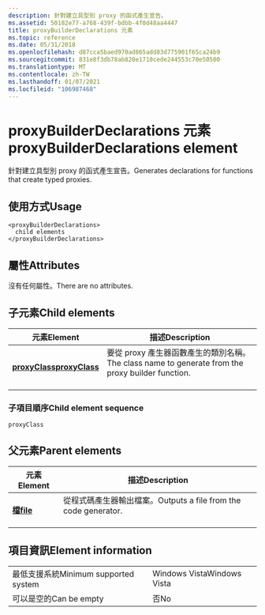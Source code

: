 ```yaml
---
description: 針對建立具型別 proxy 的函式產生宣告。
ms.assetid: 50182e77-a768-439f-bdbb-4f0d48aa4447
title: proxyBuilderDeclarations 元素
ms.topic: reference
ms.date: 05/31/2018
ms.openlocfilehash: d87cca5baed970ad865add83d775901f65ca24b9
ms.sourcegitcommit: 831e8f3db78ab820e1710cede244553c70e50500
ms.translationtype: MT
ms.contentlocale: zh-TW
ms.lasthandoff: 01/07/2021
ms.locfileid: "106987468"
---
```

# <a name="proxybuilderdeclarations-element"></a><span data-ttu-id="c2a61-103">proxyBuilderDeclarations 元素</span><span class="sxs-lookup"><span data-stu-id="c2a61-103">proxyBuilderDeclarations element</span></span>

<span data-ttu-id="c2a61-104">針對建立具型別 proxy 的函式產生宣告。</span><span class="sxs-lookup"><span data-stu-id="c2a61-104">Generates declarations for functions that create typed proxies.</span></span>

## <a name="usage"></a><span data-ttu-id="c2a61-105">使用方式</span><span class="sxs-lookup"><span data-stu-id="c2a61-105">Usage</span></span>

``` syntax
<proxyBuilderDeclarations>
  child elements
</proxyBuilderDeclarations>
```

## <a name="attributes"></a><span data-ttu-id="c2a61-106">屬性</span><span class="sxs-lookup"><span data-stu-id="c2a61-106">Attributes</span></span>

<span data-ttu-id="c2a61-107">沒有任何屬性。</span><span class="sxs-lookup"><span data-stu-id="c2a61-107">There are no attributes.</span></span>

## <a name="child-elements"></a><span data-ttu-id="c2a61-108">子元素</span><span class="sxs-lookup"><span data-stu-id="c2a61-108">Child elements</span></span>



| <span data-ttu-id="c2a61-109">元素</span><span class="sxs-lookup"><span data-stu-id="c2a61-109">Element</span></span>                                     | <span data-ttu-id="c2a61-110">描述</span><span class="sxs-lookup"><span data-stu-id="c2a61-110">Description</span></span>                                                                        |
|---------------------------------------------|------------------------------------------------------------------------------------|
| [<span data-ttu-id="c2a61-111">**proxyClass**</span><span class="sxs-lookup"><span data-stu-id="c2a61-111">**proxyClass**</span></span>](proxyclass.md)<br/> | <span data-ttu-id="c2a61-112">要從 proxy 產生器函數產生的類別名稱。</span><span class="sxs-lookup"><span data-stu-id="c2a61-112">The class name to generate from the proxy builder function.</span></span><br/> <br/> |



### <a name="child-element-sequence"></a><span data-ttu-id="c2a61-113">子項目順序</span><span class="sxs-lookup"><span data-stu-id="c2a61-113">Child element sequence</span></span>

``` syntax
proxyClass
```

## <a name="parent-elements"></a><span data-ttu-id="c2a61-114">父元素</span><span class="sxs-lookup"><span data-stu-id="c2a61-114">Parent elements</span></span>



| <span data-ttu-id="c2a61-115">元素</span><span class="sxs-lookup"><span data-stu-id="c2a61-115">Element</span></span>                         | <span data-ttu-id="c2a61-116">描述</span><span class="sxs-lookup"><span data-stu-id="c2a61-116">Description</span></span>                                                    |
|---------------------------------|----------------------------------------------------------------|
| [<span data-ttu-id="c2a61-117">**檔**</span><span class="sxs-lookup"><span data-stu-id="c2a61-117">**file**</span></span>](file.md)<br/> | <span data-ttu-id="c2a61-118">從程式碼產生器輸出檔案。</span><span class="sxs-lookup"><span data-stu-id="c2a61-118">Outputs a file from the code generator.</span></span><br/> <br/> |



## <a name="element-information"></a><span data-ttu-id="c2a61-119">項目資訊</span><span class="sxs-lookup"><span data-stu-id="c2a61-119">Element information</span></span>



|                                     |               |
|-------------------------------------|---------------|
| <span data-ttu-id="c2a61-120">最低支援系統</span><span class="sxs-lookup"><span data-stu-id="c2a61-120">Minimum supported system</span></span><br/> | <span data-ttu-id="c2a61-121">Windows Vista</span><span class="sxs-lookup"><span data-stu-id="c2a61-121">Windows Vista</span></span> |
| <span data-ttu-id="c2a61-122">可以是空的</span><span class="sxs-lookup"><span data-stu-id="c2a61-122">Can be empty</span></span>                        | <span data-ttu-id="c2a61-123">否</span><span class="sxs-lookup"><span data-stu-id="c2a61-123">No</span></span>            |



 

 




